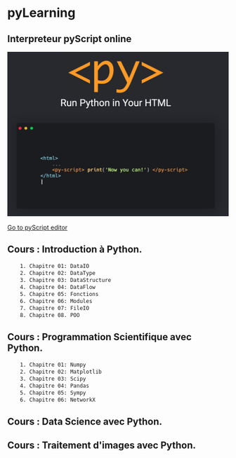 # pyLearning
## Interpreteur pyScript online

![](https://raw.githubusercontent.com/pyTUNISIA/home/master/images/logos/pyScript01.png)


[Go to pyScript editor](https://liascript.github.io/course/?https://raw.githubusercontent.com/pyTUNISIA/home/master/lia/pyScriptOnLine.md#1)


## Cours : Introduction à Python.
        1. Chapitre 01: DataIO
        2. Chapitre 02: DataType
        3. Chapitre 03: DataStructure
        4. Chapitre 04: DataFlow
        5. Chapitre 05: Fonctions
        6. Chapitre 06: Modules
        7. Chapitre 07: FileIO
        8. Chapitre 08. POO

## Cours : Programmation Scientifique avec Python.
        1. Chapitre 01: Numpy
        2. Chapitre 02: Matplotlib
        3. Chapitre 03: Scipy
        4. Chapitre 04: Pandas
        5. Chapitre 05: Sympy
        6. Chapitre 06: NetworkX

## Cours : Data Science avec Python.

## Cours : Traitement d'images avec Python.
